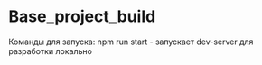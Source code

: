 # Base_project_build
Команды для запуска:
npm run start - запускает dev-server для разработки локально

